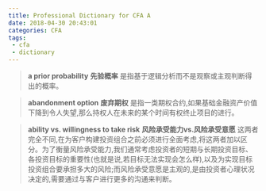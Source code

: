 ```yaml
---
title: Professional Dictionary for CFA A
date: 2018-04-30 20:43:01
categories: CFA
tags:
 - cfa
 - dictionary
---
```


>**a prior probability**
>**先验概率**
>是指基于逻辑分析而不是观察或主观判断得出的概率。

>**abandonment option**
>**废弃期权**
>是指一类期权合约,如果基础金融资产价值下降到令人失望,那么持权人在未来的某个时间有权终止项目的进行。

>**ability vs. willingness to take risk**
>**风险承受能力vs.风险承受意愿**
>这两者完全不同,在为客户构建投资组合之前必须进行全面考虑,将这两者加以区分。为了衡量风险承受能力,我们通常考虑投资者的短期与长期投资目标、各投资目标的重要性(也就是说,若目标无法实现会怎么样),以及为实现目标投资组合要承担多大的风险;而风险承受意愿是主观的,是由投资者心理状况决定的,需要通过与客户进行更多的沟通来判断。
